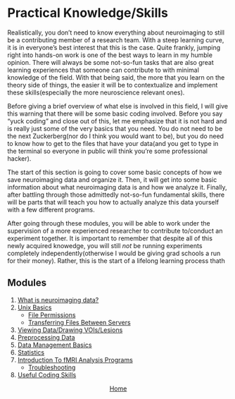 # Practical Knowledge/Skills

Realistically, you don’t need to know everything about neuroimaging to still be a contributing member of a research team. With a steep learning curve, it is in everyone’s best interest that this is the case. Quite frankly, jumping right into hands-on work is one of the best ways to learn in my humble opinion. There will always be some not-so-fun tasks that are also great learning experiences that someone can contribute to with minimal knowledge of the field. With that being said, the more that you learn on the theory side of things, the easier it will be to contextualize and implement these skills(especially the more neuroscience relevant ones). 

Before giving a brief overview of what else is involved in this field, I will give this warning that there will be some basic coding involved. Before you say “yuck coding” and close out of this, let me emphasize that it is not hard and is really just some of the very basics that you need. You do not need to be the next Zuckerberg(nor do I think you would want to be), but you do need to know how to get to the files that have your data(and you get to type in the terminal so everyone in public will think you’re some professional hacker). 

The start of this section is going to cover some basic concepts of how we save neuroimaging data and organize it. Then, it will get into some basic information about what neuroimaging data is and how we analyze it. Finally, after battling through those admittedly not-so-fun fundamental skills, there will be parts that will teach you how to actually analyze this data yourself with a few different programs. 

After going through these modules, you will be able to work under the supervision of a more experienced researcher to contribute to/conduct an experiment together. It is important to remember that despite all of this newly acquired knowedge, you will still *not* be running experiments completely independently(otherwise I would be giving grad schools a run for their money). Rather, this is the start of a lifelong learning process thath 

## Modules

  1. [What is neuroimaging data?](what_is_neuroimaging_data.md)
  2. [Unix Basics](unix_basics.md)
     - [File Permissions](unix_basics.md)
     - [Transferring Files Between Servers](unix_basics.md)
  3. [Viewing Data/Drawing VOIs/Lesions](viewing_data.md)
  4. [Preprocessing Data](preprocessing.md)
  5. [Data Management Basics](data_management.md)
  6. [Statistics](statistics.md)
  7. [Introduction To fMRI Analysis Programs](programs.md)
     - [Troubleshooting](programs.md)
  8. [Useful Coding Skills](coding.md)



<div style="text-align: center; margin-top: 10px;">
  <a href="home.md">Home</a>
</div>